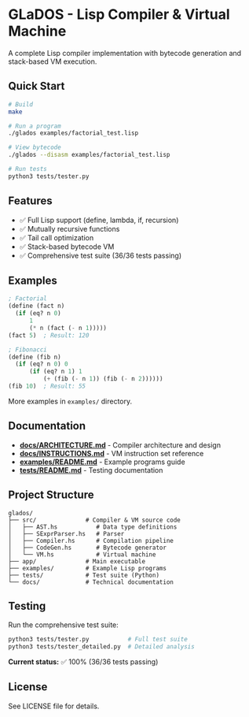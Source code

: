 # GLaDOS - Lisp Compiler & Virtual Machine

A complete Lisp compiler implementation with bytecode generation and stack-based VM execution.

## Quick Start

```bash
# Build
make

# Run a program
./glados examples/factorial_test.lisp

# View bytecode
./glados --disasm examples/factorial_test.lisp

# Run tests
python3 tests/tester.py
```

## Features

- ✅ Full Lisp support (define, lambda, if, recursion)
- ✅ Mutually recursive functions
- ✅ Tail call optimization
- ✅ Stack-based bytecode VM
- ✅ Comprehensive test suite (36/36 tests passing)

## Examples

```lisp
; Factorial
(define (fact n)
  (if (eq? n 0)
      1
      (* n (fact (- n 1)))))
(fact 5)  ; Result: 120
```

```lisp
; Fibonacci
(define (fib n)
  (if (eq? n 0) 0
      (if (eq? n 1) 1
          (+ (fib (- n 1)) (fib (- n 2))))))
(fib 10)  ; Result: 55
```

More examples in `examples/` directory.

## Documentation

- **[docs/ARCHITECTURE.md](docs/ARCHITECTURE.md)** - Compiler architecture and design
- **[docs/INSTRUCTIONS.md](docs/INSTRUCTIONS.md)** - VM instruction set reference
- **[examples/README.md](examples/README.md)** - Example programs guide
- **[tests/README.md](tests/README.md)** - Testing documentation

## Project Structure

```
glados/
├── src/              # Compiler & VM source code
│   ├── AST.hs           # Data type definitions
│   ├── SExprParser.hs   # Parser
│   ├── Compiler.hs      # Compilation pipeline
│   ├── CodeGen.hs       # Bytecode generator
│   └── VM.hs            # Virtual machine
├── app/              # Main executable
├── examples/         # Example Lisp programs
├── tests/            # Test suite (Python)
└── docs/             # Technical documentation
```

## Testing

Run the comprehensive test suite:

```bash
python3 tests/tester.py           # Full test suite
python3 tests/tester_detailed.py  # Detailed analysis
```

**Current status:** ✅ 100% (36/36 tests passing)

## License

See LICENSE file for details.
